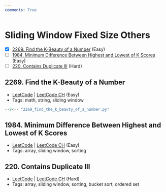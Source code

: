 ```yaml
---
comments: True
---
```


# Sliding Window Fixed Size Others

- [x] [2269. Find the K-Beauty of a Number](https://leetcode.cn/problems/find-the-k-beauty-of-a-number/) (Easy)
- [ ] [1984. Minimum Difference Between Highest and Lowest of K Scores](https://leetcode.cn/problems/minimum-difference-between-highest-and-lowest-of-k-scores/) (Easy)
- [ ] [220. Contains Duplicate III](https://leetcode.cn/problems/contains-duplicate-iii/) (Hard)

## 2269. Find the K-Beauty of a Number

-   [LeetCode](https://leetcode.com/problems/find-the-k-beauty-of-a-number/) | [LeetCode CH](https://leetcode.cn/problems/find-the-k-beauty-of-a-number/) (Easy)
-   Tags: math, string, sliding window

```python title="2269. Find the K-Beauty of a Number - Python Solution"
--8<-- "2269_find_the_k_beauty_of_a_number.py"
```

## 1984. Minimum Difference Between Highest and Lowest of K Scores

-   [LeetCode](https://leetcode.com/problems/minimum-difference-between-highest-and-lowest-of-k-scores/) | [LeetCode CH](https://leetcode.cn/problems/minimum-difference-between-highest-and-lowest-of-k-scores/) (Easy)
-   Tags: array, sliding window, sorting

## 220. Contains Duplicate III

-   [LeetCode](https://leetcode.com/problems/contains-duplicate-iii/) | [LeetCode CH](https://leetcode.cn/problems/contains-duplicate-iii/) (Hard)
-   Tags: array, sliding window, sorting, bucket sort, ordered set
